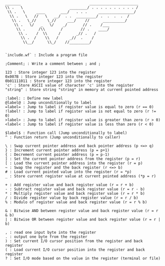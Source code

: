     _______                               ______________________
    \\ .   \                     ________/ . . . . . . . . . . /
     \\ .   \     ____       ___/   . . .     ________________/
      \\ .   \   //   \   __/  . .  _________/ .  .  .  .  /
       \\ .   \_//     \_//     ___/    //      __________/
        \\ .   \/   _   \/    _/       // .    /___
         \\ .      /\\       /        // .    ____/
          \\ .    /  \\     /       _// .   /
           \\ .  /    \\   /     _//  .    /
            \\__/      \\_/    //_________/


	`include.wf` : Include a program file

	;Comment; : Write a comment between ; and ;

	123 : Store integer 123 into the register
	0x007B : Store integer 123 into the register
	0b01111011 : Store integer 123 into the register
	'c' : Store ASCII value of character 'c' into the register
	"string" : Store string "string" in memory at current pointed address

	:label: : Define new label
	@label@ : Jump unconditionally to label
	=label= : Jump to label if register value is equal to zero (r == 0)
	!label! : Jump to label if register value is not equal to zero (r != 0)
	>label> : Jump to label if register value is greater than zero (r > 0)
	<label< : Jump to label if register value is less than zero (r < 0)

	$label$ : Function call (Jump unconditionally to label)
	^ : Function return (Jump unconditionally to caller)

	\ : Swap current pointer address and back pointer address (p <=> q)
	} : Increment current pointer address (p = p+1)
	{ : Decrement current pointer address (p = p-1)
	] : Set the current pointer address from the register (p = r)
	[ : Load the current pointer address into the register (r = p)
	~ : Swap the register and the back register (r <=> b)
	# : Load current pointed value into the register (r = *p)
	_ : Store current register value at current pointed address (*p = r)

	+ : Add register value and back register value (r = r + b)
	- : Subtract register value and back register value (r = r - b)
	* : Multiply register value and back register value (r = r * b)
	/ : Divide register value by back register value (r = r / b)
	% : Modulo of register value and back register value (r = r % b)

	& : Bitwise AND between register value and back register value (r = r & b)
	| : Bitwise OR between register value and back register value (r = r | b)

	, : read one input byte into the register
	. : output one byte from the register
	) : Set current I/O cursor position from the register and back register
	( : Load current I/O cursor position into the register and back register
	? : Set I/O mode based on the value in the register (terminal or file)
